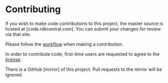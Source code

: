 Contributing
============

If you wish to make code contributions to this project, the master source is hosted at [code.rdkcentral.com].
You can submit your changes for review via that site.

Please follow the [workflow](https://wiki.rdkcentral.com/display/CMF/Gerrit+Development+Workflow) when making a contribution.

In order to contribute code, first-time users are requested to agree to the [license](https://wiki.rdkcentral.com/signup.action).

There is a GitHub [mirror] of this project. Pull requests to the mirror will be ignored.
